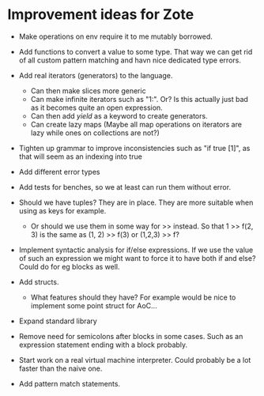 # Improvement ideas for Zote

* Make operations on env require it to me mutably borrowed.

* Add functions to convert a value to some type. That way we can get rid of all custom pattern matching and havn nice dedicated type errors.

* Add real iterators (generators) to the language.
  * Can then make slices more generic
  * Can make infinite iterators such as "1:". Or? Is this actually just bad as it becomes quite an open expression.
  * Can then add _yield_ as a keyword to create generators.
  * Can create lazy maps (Maybe all map operations on iterators are lazy while ones on collections are not?) 

* Tighten up grammar to improve inconsistencies such as "if true [1]", as that will seem as an indexing into true

* Add different error types

* Add tests for benches, so we at least can run them without error.

* Should we have tuples? They are in place. They are more suitable when using as keys for example. 
  * Or should we use them in some way for >> instead. So that 1 >> f(2, 3) is the same as (1, 2) >> f(3) or (1,2,3) >> f? 

* Implement syntactic analysis for if/else expressions. If we use the value of such an expression we might want to force it to have both if and else? Could do for eg blocks as well.

* Add structs.
  * What features should they have? For example would be nice to implement some point struct for AoC...

* Expand standard library

* Remove need for semicolons after blocks in some cases. Such as an expression statement ending with a block probably.

* Start work on a real virtual machine interpreter. Could probably be a lot faster than the naive one.

* Add pattern match statements.  
